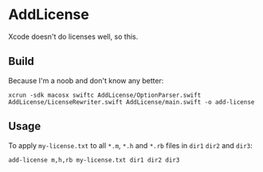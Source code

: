 # AddLicense

Xcode doesn't do licenses well, so this.

## Build

Because I'm a noob and don't know any better:
```
xcrun -sdk macosx swiftc AddLicense/OptionParser.swift AddLicense/LicenseRewriter.swift AddLicense/main.swift -o add-license
```

## Usage

To apply `my-license.txt` to all `*.m`, `*.h` and `*.rb` files in `dir1` `dir2`
and `dir3`:

```
add-license m,h,rb my-license.txt dir1 dir2 dir3
```
